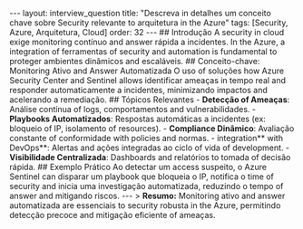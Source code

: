 --- layout: interview_question title: "Descreva in detalhes um conceito chave sobre Security relevante to arquitetura in the Azure" tags: [Security, Azure, Arquitetura, Cloud] order: 32 --- ## Introdução A security in cloud exige monitoring contínuo and answer rápida a incidentes. In the Azure, a integration of ferramentas of security and automation is fundamental to proteger ambientes dinâmicos and escaláveis. ## Conceito-chave: Monitoring Ativo and Answer Automatizada O uso of soluções how Azure Security Center and Sentinel allows identificar ameaças in tempo real and responder automaticamente a incidentes, minimizando impactos and acelerando a remediação. ## Tópicos Relevantes - **Detecção of Ameaças**: Análise contínua of logs, comportamentos and vulnerabilidades. - **Playbooks Automatizados**: Respostas automáticas a incidentes (ex: bloqueio of IP, isolamento of resources). - **Compliance Dinâmico**: Avaliação constante of conformidade with policies and normas. - integration** with DevOps**: Alertas and ações integradas ao ciclo of vida of development. - **Visibilidade Centralizada**: Dashboards and relatórios to tomada of decisão rápida. ## Exemplo Prático Ao detectar um access suspeito, o Azure Sentinel can disparar um playbook que bloqueia o IP, notifica o time of security and inicia uma investigação automatizada, reduzindo o tempo of answer and mitigando riscos. --- > **Resumo:** Monitoring ativo and answer automatizada are essenciais to security robusta in the Azure, permitindo detecção precoce and mitigação eficiente of ameaças.